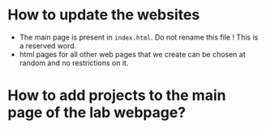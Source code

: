 # How to update the websites

- The main page is present in `index.html`. Do not rename this file ! This is a reserved word.
- html pages for all other web pages that we create can be chosen at random and no restrictions on it.

# How to add projects to the main page of the lab webpage?
